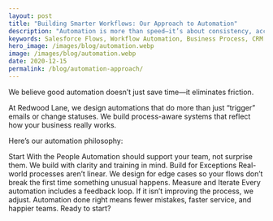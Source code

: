 ```yaml
---
layout: post
title: "Building Smarter Workflows: Our Approach to Automation"
description: "Automation is more than speed—it’s about consistency, accuracy, and freeing up your team. Here’s how we do it right."
keywords: Salesforce Flows, Workflow Automation, Business Process, CRM
hero_image: /images/blog/automation.webp
image: /images/blog/automation.webp
date: 2020-12-15
permalink: /blog/automation-approach/
---
```


We believe good automation doesn’t just save time—it eliminates friction.

At Redwood Lane, we design automations that do more than just “trigger” emails or change statuses. We build process-aware systems that reflect how your business really works.

Here’s our automation philosophy:

Start With the People
Automation should support your team, not surprise them. We build with clarity and training in mind.
Build for Exceptions
Real-world processes aren’t linear. We design for edge cases so your flows don’t break the first time something unusual happens.
Measure and Iterate
Every automation includes a feedback loop. If it isn’t improving the process, we adjust.
Automation done right means fewer mistakes, faster service, and happier teams. Ready to start?